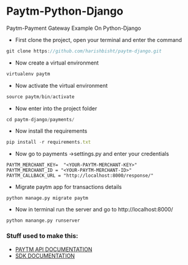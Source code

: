 # Paytm-Python-Django
Paytm-Payment Gateway Example On Python-Django

* First clone the project, open your terminal and enter the command

```javascript
git clone https://github.com/harishbisht/paytm-django.git
```
* Now create a virtual environment
```javascript
virtualenv paytm
```
* Now activate the virtual environment
```javascript
source paytm/bin/activate
```
* Now enter into the project folder
```javascript
cd paytm-django/payments/
```
* Now install the requirements 
```javascript
pip install -r requirements.txt
```
* Now go to payments ->settings.py and enter your credentials
```
PAYTM_MERCHANT_KEY=  "<YOUR-PAYTM-MERCHANT-KEY>"
PAYTM_MERCHANT_ID = "<YOUR-PAYTM-MERCHANT-ID>"
PAYTM_CALLBACK_URL = "http://localhost:8000/response/"
```

* Migrate paytm app for transactions details
```
python manage.py migrate paytm
```

* Now in terminal run the server and go to http://localhost:8000/
```
python manange.py runserver
```

### Stuff used to make this:

 * [PAYTM API DOCUMENTATION](http://paywithpaytm.com/developer/paytm_api_doc/) 
 * [SDK DOCUMENTATION](http://paywithpaytm.com/developer/paytm_sdk_doc/) 
